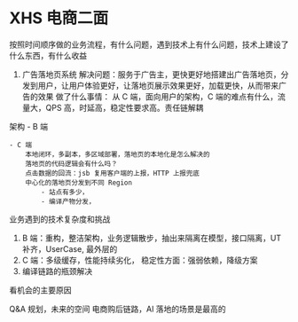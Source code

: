 # XHS 电商二面

按照时间顺序做的业务流程，有什么问题，遇到技术上有什么问题，技术上建设了什么东西，有什么收益

1. 广告落地页系统
解决问题：服务于广告主，更快更好地搭建出广告落地页，分发到用户，让用户体验更好，让落地页展示效果更好，加载更快，从而带来广告的效果
做了什么事情：
从 C 端，面向用户的架构，C 端的难点有什么，流量大，QPS 高，时延高，稳定性要求高。责任链解耦

架构
    - B 端

    - C 端
        本地闭环，多副本，多区域部署，落地页的本地化是怎么解决的
        落地页的代码逻辑会有什么吗？
        点击数据的回流：jsb 复用客户端的上报，HTTP 上报兜底
        中心化的落地页分发到不同 Region
            - 站点有多少，
            - 编译产物分发，
业务遇到的技术复杂度和挑战
1. B 端：重构，整洁架构，业务逻辑散步，抽出来隔离在模型，接口隔离，UT 补齐，UserCase, 最外层的
2. C 端：多级缓存，性能持续劣化，
    稳定性方面：强弱依赖，降级方案
3. 编译链路的瓶颈解决


看机会的主要原因


Q&A
规划，未来的空间
电商购后链路，AI 落地的场景是最高的

